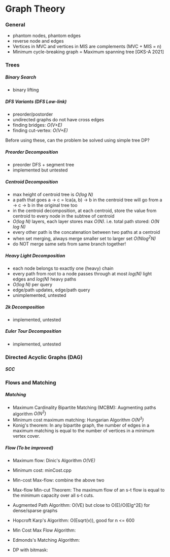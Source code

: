 # Graph Theory

### General
- phantom nodes, phantom edges
- reverse node and edges
- Vertices in MVC and vertices in MIS are complements (MVC + MIS = n)
- Minimum cycle-breaking graph = Maximum spanning tree [GKS-A 2021]

### Trees

##### Binary Search
- binary lifting

##### DFS Variants (DFS Low-link)
- preorder/postorder
- undirected graphs do not have cross edges
- finding bridges: _O(V+E)_
- finding cut-vertex: _O(V+E)_

Before using these, can the problem be solved using simple tree DP?

##### Preorder Decomposition
- preorder DFS + segment tree
- implemented but untested

##### Centroid Decomposition
- max height of centroid tree is _O(log N)_
- a path that goes a -> c = lca(a, b) -> b in the centroid tree will go from a -> c -> b in the original tree too
- in the centroid decomposition, at each centroid, store the value from centroid to every node in the subtree of centroid
- _O(log N)_ layers, each layer stores max _O(N)_. i.e. total path stored: _O(N log N)_
- every other path is the concatenation between two paths at a centroid 
- when set merging, always merge smaller set to larger set _O(Nlog<sup>2</sup>N)_
- do NOT merge same sets from same branch together!

##### Heavy Light Decomposition
- each node belongs to exactly one (heavy) chain
- every path from root to a node passes through at most _log(N)_ light edges and _log(N)_ heavy paths
- _O(log N)_ per query
- edge/path updates, edge/path query
- unimplemented, untested

##### 2k Decomposition
- implemented, untested

##### Euler Tour Decomposition
- implemented, untested

### Directed Acyclic Graphs (DAG)

##### SCC

### Flows and Matching

##### Matching
- Maximum Cardinality Bipartite Matching (MCBM): Augmenting paths algorithm _O(N<sup>3</sup>)_
- Minimum cost maximum matching: Hungarian Algorithm _O(N<sup>3</sup>)_
- Konig's theorem: In any bipartite graph, the number of edges in a maximum matching is equal to the number of vertices in a minimum vertex cover.

##### Flow (To be improved)
- Maximum flow: Dinic's Algorithm _O(VE)_
- Minimum cost: minCost.cpp
- Min-cost Max-flow: combine the above two
- Max-flow Min-cut Theorem: The maximum flow of an s-t flow is equal to the minimum capacity over all s-t cuts.

- Augmented Path Algorithm: O(VE) but close to O(E)/O(Elg^2E) for dense/sparse graphs
- Hopcroft Karp's Algorithm: O(Esqrt(v)), good for n <= 600
- Min Cost Max Flow Algorithm: 
- Edmonds's Matching Algorithm:
- DP with bitmask:



